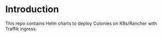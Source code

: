 # Introduction
This repo contains Helm charts to deploy Colonies on K8s/Rancher with Traffik ingress.
